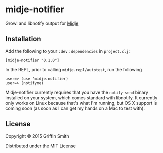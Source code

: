 # midje-notifier

Growl and libnotify output for [Midje][midje]

[midje]: http://github.com/marick/midje

## Installation

Add the following to your `:dev` `:dependencies` in `project.clj`:

`[midje-notifier "0.1.0"]`

In the REPL, prior to calling `midje.repl/autotest`, run the following

```
user=> (use 'midje.notifier)
user=> (notifyme)
```

Midje-notifier currently requires that you have the `notify-send` binary
installed on your system, which comes standard with libnotify. It currently only
works on Linux because that's what I'm running, but OS X support is coming soon
(as soon as I can get my hands on a Mac to test with).

## License

Copyright © 2015 Griffin Smith

Distributed under the MIT License
